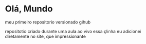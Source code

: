 # Olá, Mundo
 meu primeiro repositorio versionado gihub

 repositotio criado durante uma aula ao vivo
 essa çlinha eu adicionei diretamente no site, que impressionante
